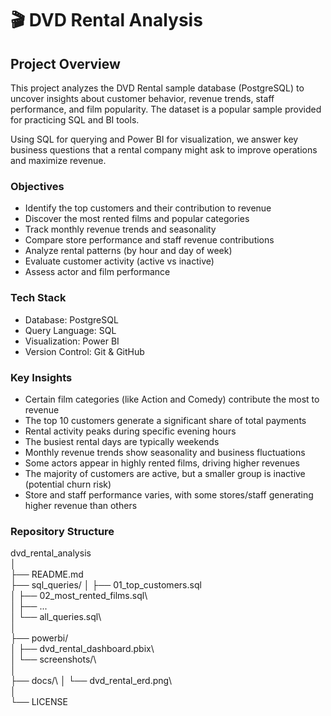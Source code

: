 # 🎬 DVD Rental Analysis

## Project Overview

This project analyzes the DVD Rental sample database (PostgreSQL) to uncover insights about customer behavior, revenue trends, staff performance, and film popularity. The dataset is a popular sample provided for practicing SQL and BI tools.

Using SQL for querying and Power BI for visualization, we answer key business questions that a rental company might ask to improve operations and maximize revenue.

### Objectives

* Identify the top customers and their contribution to revenue
* Discover the most rented films and popular categories
* Track monthly revenue trends and seasonality
* Compare store performance and staff revenue contributions
* Analyze rental patterns (by hour and day of week)
* Evaluate customer activity (active vs inactive)
* Assess actor and film performance

### Tech Stack

* Database: PostgreSQL
* Query Language: SQL
* Visualization: Power BI
* Version Control: Git & GitHub

### Key Insights

* Certain film categories (like Action and Comedy) contribute the most to revenue
* The top 10 customers generate a significant share of total payments
* Rental activity peaks during specific evening hours
* The busiest rental days are typically weekends
* Monthly revenue trends show seasonality and business fluctuations
* Some actors appear in highly rented films, driving higher revenues
* The majority of customers are active, but a smaller group is inactive (potential churn risk)
* Store and staff performance varies, with some stores/staff generating higher revenue than others

### Repository Structure

dvd_rental_analysis\
│\
├── README.md\
├── sql_queries/
│   ├── 01_top_customers.sql\
│   ├── 02_most_rented_films.sql\  
│   ├── ...  
│   └── all_queries.sql\  
│\
├── powerbi/\
│   ├── dvd_rental_dashboard.pbix\  
│   └── screenshots/\  
│\
├── docs/\ 
│   └── dvd_rental_erd.png\  
│\
└── LICENSE  
